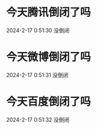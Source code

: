 # 今天腾讯倒闭了吗

2024-2-17 0:51:30 没倒闭

# 今天微博倒闭了吗

2024-2-17 0:51:31 没倒闭

# 今天百度倒闭了吗

2024-2-17 0:51:32 没倒闭

